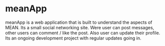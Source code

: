 # meanApp
meanApp is a web application that is built to understand the aspects of MEAN. Its a small social networking site. Were user can post messages, other users can comment / like the post. Also user can update their profile. Its an ongoing development project with regular updates going in.
